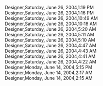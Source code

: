 ﻿Designer,Saturday, June 26, 2004,1:19 PM  Designer,Saturday, June 26, 2004,1:16 PM  Designer,Saturday, June 26, 2004,10:49 AM  Designer,Saturday, June 26, 2004,10:18 AM  Designer,Saturday, June 26, 2004,5:20 AM  Designer,Saturday, June 26, 2004,5:11 AM  Designer,Saturday, June 26, 2004,5:10 AM  Designer,Saturday, June 26, 2004,4:47 AM  Designer,Saturday, June 26, 2004,4:43 AM  Designer,Saturday, June 26, 2004,4:41 AM  Designer,Saturday, June 26, 2004,4:22 AM  Designer,Monday, June 14, 2004,5:15 PM  Designer,Monday, June 14, 2004,2:17 AM  Designer,Monday, June 14, 2004,2:15 AM